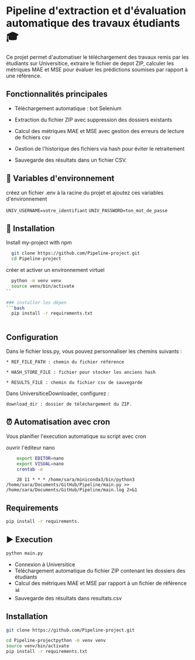 
# Pipeline d'extraction et d'évaluation automatique des travaux étudiants :mortar_board:


Ce projet permet d'automatiser le téléchargement des travaux remis par les étudiants sur Universitice, extraire le fichier de depot ZIP, calculer les métriques MAE et MSE pour évaluer les prédictions soumises par rapport à une référence.
## Fonctionnalités principales

* Téléchargement automatique : bot Selenium 

* Extraction du fichier ZIP avec suppression des dossiers existants

* Calcul des métriques MAE et MSE avec gestion des erreurs de lecture de fichiers csv

* Gestion de l'historique des fichiers via hash pour éviter le retraitement

* Sauvegarde des résultats dans un fichier CSV.
## :closed_lock_with_key: Variables d'environnement


créez un fichier .env à la racine du projet et ajoutez ces variables d'environnement


`UNIV_USERNAME=votre_identifiant`
`UNIV_PASSWORD=ton_mot_de_passe`


## :wrench: Installation

Install my-project with npm

```bash
  git clone https://github.com/Pipeline-project.git
  cd Pipeline-project
```

 créer et activer un environnement virtuel
```bash
  python -m venv venv
  source venv/bin/activate
``
  
### installer les dépen
```bash
  pip install -r requirements.txt
  
```
    





## Configuration


Dans le fichier loss.py, vous pouvez personnaliser les chemins suivants :

    * REF_FILE_PATH : chemin du fichier référence

    * HASH_STORE_FILE : fichier pour stocker les anciens hash

    * RESULTS_FILE : chemin du fichier csv de sauvegarde

Dans UniversiticeDownloader, configurez :

    download_dir : dossier de téléchargement du ZIP.
## :alarm_clock: Automatisation avec cron

Vous planifier l'execution automatique su script avec cron

ouvrir l'éditeur nano
```bash
    export EDITOR=nano
    export VISUAL=nano
    crontab -e
```

```cron
    28 11 * * * /home/sara/miniconda3/bin/python3 /home/sara/Documents/GitHub/Pipeline/main.py >> /home/sara/Documents/GitHub/Pipeline/main.log 2>&1
```
## Requirements

```bash
pip install -r requirements.
```
## :arrow_forward: Execution

```bash
python main.py
```

* Connexion à Universitice
* Téléchargement automatique du fichier ZIP contenant les dossiers des étudiants
* Calcul des métriques MAE et MSE par rapport à un fichier de référence :bar_chart:
* Sauvegarde des résultats dans resultats.csv
## Installation

```bash
git clone https://github.com/Pipeline-project.git

cd Pipeline-projectpython -m venv venv
source venv/bin/activate
pip install -r requirements.txt

```
